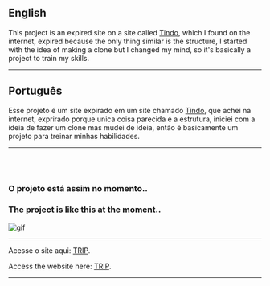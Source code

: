 
English
-------------------------------------
This project is an expired site on a site called [Tindo](https://sistematindo.com.br/?gclid=Cj0KCQiAgaGgBhC8ARIsAAAyLfGKs9_xIVl2spKHdeM1TeDm1bKLZExrVESby6NMVJ4Ygo0DxRa_7G8aAg0tEALw_wcB--), which I found on the internet, expired because the only thing similar is the structure, I started with the idea of ​​making a clone but I changed my mind, so it's basically a project to train my skills.

-------------------------------------

Português
-------------------------------------
Esse projeto é um site expirado em um site chamado [Tindo](https://sistematindo.com.br/?gclid=Cj0KCQiAgaGgBhC8ARIsAAAyLfGKs9_xIVl2spKHdeM1TeDm1bKLZExrVESby6NMVJ4Ygo0DxRa_7G8aAg0tEALw_wcB--), que achei na internet, exprirado porque unica coisa parecida é a estrutura, iniciei com a ideia de fazer um clone mas mudei de ideia, então é  basicamente um projeto para treinar minhas habilidades.

-------------------------------------
<br>
<br>

### O projeto está assim no momento.. 
### The project is like this at the moment.. 

![gif](gif.gif)


-------------------------------------

Acesse o site aqui: [TRIP](https://william-italia.github.io/Project-Trip/).

 <!-- *__Por favor utilize a ferramenta de responsividade do console, Ainda estou desenvolvendo para ipad/tablets, desktop...__*
 
 *__PS: Site Construido a partir do Iphone SE__* -->


Access the website here: [TRIP](https://william-italia.github.io/Project-Trip/).

<!-- *__Please use the console responsiveness tool, I'm still developing for ipad/tablets, desktop...__*
 
 *__PS: Website Built from Iphone SE__* -->

-------------------------------------
